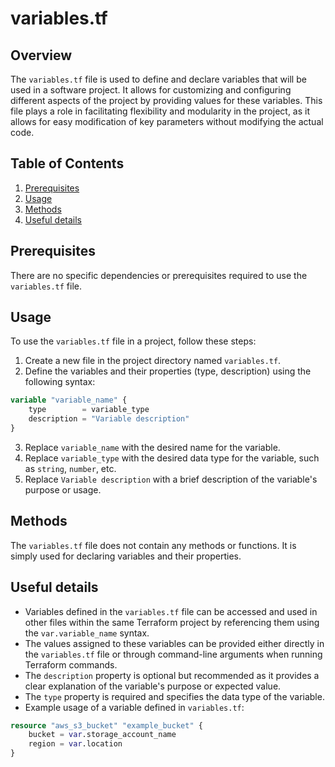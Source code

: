 # variables.tf
## Overview
The `variables.tf` file is used to define and declare variables that will be used in a software project. It allows for customizing and configuring different aspects of the project by providing values for these variables. This file plays a role in facilitating flexibility and modularity in the project, as it allows for easy modification of key parameters without modifying the actual code.

## Table of Contents
1. [Prerequisites](#prerequisites)
2. [Usage](#usage)
3. [Methods](#methods)
4. [Useful details](#properties)

## Prerequisites
There are no specific dependencies or prerequisites required to use the `variables.tf` file.

## Usage
To use the `variables.tf` file in a project, follow these steps:
1. Create a new file in the project directory named `variables.tf`.
2. Define the variables and their properties (type, description) using the following syntax:
```terraform
variable "variable_name" {
    type        = variable_type
    description = "Variable description"
}
```
3. Replace `variable_name` with the desired name for the variable.
4. Replace `variable_type` with the desired data type for the variable, such as `string`, `number`, etc.
5. Replace `Variable description` with a brief description of the variable's purpose or usage.

## Methods
The `variables.tf` file does not contain any methods or functions. It is simply used for declaring variables and their properties.

## Useful details
- Variables defined in the `variables.tf` file can be accessed and used in other files within the same Terraform project by referencing them using the `var.variable_name` syntax.
- The values assigned to these variables can be provided either directly in the `variables.tf` file or through command-line arguments when running Terraform commands.
- The `description` property is optional but recommended as it provides a clear explanation of the variable's purpose or expected value.
- The `type` property is required and specifies the data type of the variable.
- Example usage of a variable defined in `variables.tf`:
```terraform
resource "aws_s3_bucket" "example_bucket" {
    bucket = var.storage_account_name
    region = var.location
}
```